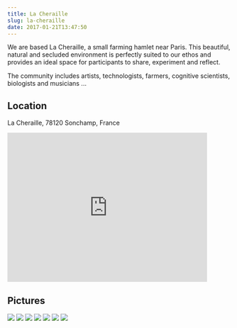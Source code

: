 ```yaml
---
title: La Cheraille
slug: la-cheraille
date: 2017-01-21T13:47:50
---
```


We are based La Cheraille, a small farming hamlet near Paris. This beautiful, natural and secluded environment is perfectly suited to our ethos and provides an ideal space for participants to share, experiment and reflect.

The community includes artists, technologists, farmers, cognitive scientists, biologists and musicians ...

## Location

La Cheraille, 78120 Sonchamp, France

<iframe src="https://www.google.com/maps/embed?pb=!1m18!1m12!1m3!1d168429.23446498803!2d2.1464563156773004!3d48.73019408239067!2m3!1f0!2f0!3f0!3m2!1i1024!2i768!4f13.1!3m3!1m2!1s0x47e4245e8d738939%3A0x34b08f1a22c1cd5b!2sLa+Cheraille%2C+78120+Sonchamp%2C+France!5e0!3m2!1sen!2suk!4v1457889186272" style="border:0" allowfullscreen="" width="450" height="337" frameborder="0"></iframe>

## Pictures

<img src="/wp-content/uploads/2017/01/DSC_8791_Sarah_Hickson.jpg">
<img src="/wp-content/uploads/2016/01/Screen-Shot-2015-10-04-at-9.19.20-AM.png">
<img src="/wp-content/uploads/2016/01/Screen-Shot-2015-10-04-at-9.17.55-AM.png">
<img src="/wp-content/uploads/2017/01/DSC_8829_Sarah_Hickson1.jpg">
<img src="/wp-content/uploads/2016/04/DSC_8796_Sarah_Hickson.jpg">
<img src="/wp-content/uploads/2017/01/DSC_0070_Sarah_Hickson.jpg">
<img src="/wp-content/uploads/2017/01/DSC_8836_Sarah_Hickson.jpg">
